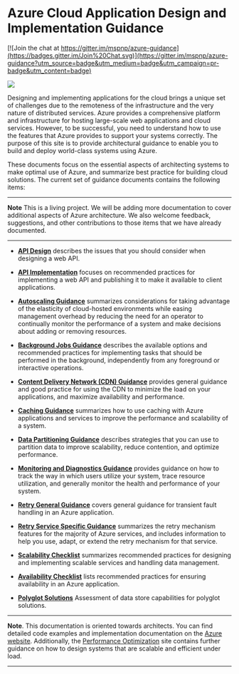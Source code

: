 # Azure Cloud Application Design and Implementation Guidance

[![Join the chat at https://gitter.im/mspnp/azure-guidance](https://badges.gitter.im/Join%20Chat.svg)](https://gitter.im/mspnp/azure-guidance?utm_source=badge&utm_medium=badge&utm_campaign=pr-badge&utm_content=badge)

![](http://pnp.azurewebsites.net/images/pnp-logo.png)

Designing and implementing applications for the cloud brings a unique set of challenges due to the remoteness of the infrastructure and the very nature of distributed services. Azure provides a comprehensive platform and infrastructure for hosting large-scale web applications and cloud services. However, to be successful, you need to understand how to use the features that Azure provides to support your systems correctly. The purpose of this site is to provide architectural guidance to enable you to build and deploy world-class systems using Azure.

These documents focus on the essential aspects of architecting systems to make optimal use of Azure, and summarize best practice for building cloud solutions. The current set of guidance documents contains the following items:

----------

**Note** This is a living project. We will be adding more documentation to cover additional aspects of Azure architecture. We also welcome feedback, suggestions, and other contributions to those items that we have already documented.

----------

- **[API Design][APIDesign]** describes the issues that you should consider when designing a web API.

- **[API Implementation][APIImplementation]** focuses on recommended practices for implementing a web API and publishing it to make it available to client applications.

- **[Autoscaling Guidance][AutoscalingGuidance]** summarizes considerations for taking advantage of the elasticity of cloud-hosted environments while easing management overhead by reducing the need for an operator to continually monitor the performance of a system and make decisions about adding or removing resources.

- **[Background Jobs Guidance][BackgroundJobsGuidance]** describes the available options and recommended practices for implementing tasks that should be performed in the background, independently from any foreground or interactive operations.

- **[Content Delivery Network (CDN) Guidance][CDNGuidance]** provides general guidance and good practice for using the CDN to minimize the load on your applications, and maximize availability and performance.

- **[Caching Guidance][CachingGuidance]** summarizes how to use caching with Azure applications and services to improve the performance and scalability of a system.

- **[Data Partitioning Guidance][DataPartitioningGuidance]** describes strategies that you can use to partition data to improve scalability, reduce contention, and optimize performance.

- **[Monitoring and Diagnostics Guidance][MonitoringandDiagnosticsGuidance]** provides guidance on how to track the way in which users utilize your system, trace resource utilization, and generally monitor the health and performance of your system.

- **[Retry General Guidance][RetryGeneralGuidance]** covers general guidance for transient fault handling in an Azure application.

- **[Retry Service Specific Guidance][RetryServiceSpecificGuidance]** summarizes the retry mechanism features for the majority of Azure services, and includes information to help you use, adapt, or extend the retry mechanism for that service.

- **[Scalability Checklist][ScalabilityChecklist]** summarizes recommended practices for designing and implementing scalable services and handling data management.

- **[Availability Checklist][AvailabilityChecklist]** lists recommended practices for ensuring availability in an Azure application.

- **[Polyglot Solutions][PolyglotSolutions]** Assessment of data store capabilities for polyglot solutions.

----------

**Note**. This documentation is oriented towards architects. You can find detailed code examples and implementation documentation on the [Azure website][AzureWebSite]. Additionally, the [Performance Optimization][PerformanceOptimization] site contains further guidance on how to design systems that are scalable and efficient under load.

----------

[AzureWebSite]: http://azure.microsoft.com/
[PerformanceOptimization]: https://github.com/mspnp/performance-optimization

[APIDesign]: https://azure.microsoft.com/documentation/articles/best-practices-api-design/
[APIImplementation]: https://azure.microsoft.com/documentation/articles/best-practices-api-implementation/
[AutoscalingGuidance]: https://azure.microsoft.com/documentation/articles/best-practices-auto-scaling/
[BackgroundJobsGuidance]: https://azure.microsoft.com/documentation/articles/best-practices-background-jobs/
[CDNGuidance]: https://azure.microsoft.com/documentation/articles/best-practices-cdn/
[CachingGuidance]: https://azure.microsoft.com/documentation/articles/best-practices-caching/
[DataPartitioningGuidance]: https://azure.microsoft.com/documentation/articles/best-practices-data-partitioning/
[MonitoringandDiagnosticsGuidance]: https://azure.microsoft.com/documentation/articles/best-practices-monitoring/
[RetryGeneralGuidance]: https://azure.microsoft.com/documentation/articles/best-practices-retry-general/
[RetryServiceSpecificGuidance]: https://azure.microsoft.com/documentation/articles/best-practices-retry-service-specific/
[RetryPolicies]: Retry-Policies.md
[ScalabilityChecklist]: https://azure.microsoft.com/documentation/articles/best-practices-scalability-checklist/
[AvailabilityChecklist]: https://azure.microsoft.com/documentation/articles/best-practices-availability-checklist/
[PolyglotSolutions]: Polyglot-Solutions.md
